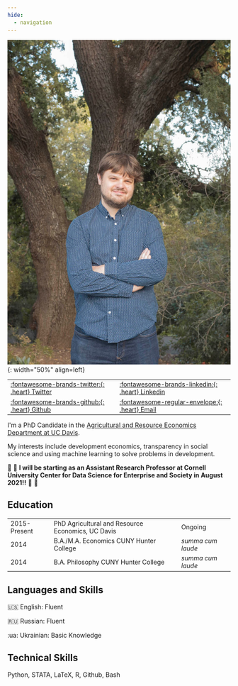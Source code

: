 ```yaml
---
hide:
  - navigation
---
```


![UC Davis](assets/images/jmp.jpeg){: width="50%" align=left}

|                                                            |                                                                |
|------------------------------------------------------------|----------------------------------------------------------------|
| [:fontawesome-brands-twitter:{: .heart} Twitter](https://twitter.com/econaleks)  | [:fontawesome-brands-linkedin:{: .heart} Linkedin](https://www.linkedin.com/in/aleksandr-michuda-3a839b149/)|
| [:fontawesome-brands-github:{: .heart} Github](https://github.com/amichuda) | [:fontawesome-regular-envelope:{: .heart} Email](mailto:amichuda@ucdavis.edu) |

I'm a PhD Candidate in the [Agricultural and Resource Economics Department at UC Davis](https://are.ucdavis.edu/).

My interests include development economics, transparency in social science and using machine learning to solve problems in development.

:tada: :tada: **I will be starting as an Assistant Research Professor at Cornell University Center for Data Science for Enterprise and Society in August 2021!!** :tada: :tada:

## Education

|    |                                           |         |
|----|-------------------------------------------|---------|
|2015-Present| PhD Agricultural and Resource Economics, UC Davis|Ongoing |
|2014| B.A./M.A. Economics CUNY Hunter College| *summa cum laude*|
|2014| B.A. Philosophy CUNY Hunter College    | *summa cum laude*|


## Languages and Skills

:us: English: Fluent

:ru: Russian: Fluent

:ua: Ukrainian: Basic Knowledge

## Technical Skills

Python, STATA, LaTeX, R, Github, Bash


